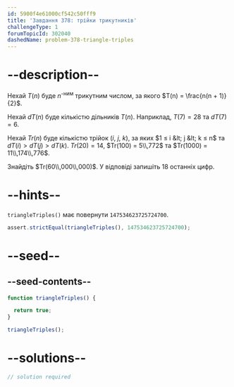 ```yaml
---
id: 5900f4e61000cf542c50fff9
title: 'Завдання 378: трійки трикутників'
challengeType: 1
forumTopicId: 302040
dashedName: problem-378-triangle-triples
---
```


# --description--

Нехай $T(n)$ буде $n^{\text{-ним}}$ трикутним числом, за якого $T(n) = \frac{n(n + 1)}{2}$.

Нехай $dT(n)$ буде кількістю дільників $T(n)$. Наприклад, $T(7) = 28$ та $dT(7) = 6$.

Нехай $Tr(n)$ буде кількістю трійок ($i$, $j$, $k$), за яких $1 ≤ i &lt; j &lt; k ≤ n$ та $dT(i) > dT(j) > dT(k)$. $Tr(20) = 14$, $Tr(100) = 5\\,772$ та $Tr(1000) = 11\\,174\\,776$.

Знайдіть $Tr(60\\,000\\,000)$. У відповіді запишіть 18 останніх цифр.

# --hints--

`triangleTriples()` має повернути `147534623725724700`.

```js
assert.strictEqual(triangleTriples(), 147534623725724700);
```

# --seed--

## --seed-contents--

```js
function triangleTriples() {

  return true;
}

triangleTriples();
```

# --solutions--

```js
// solution required
```
